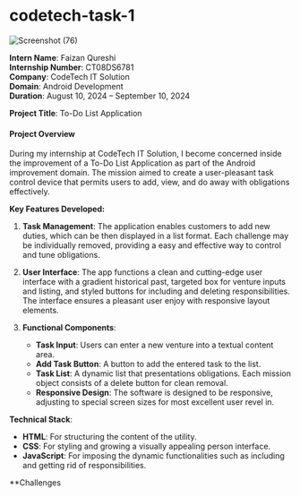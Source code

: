 # codetech-task-1
![Screenshot (76)](https://github.com/user-attachments/assets/72da296b-f42f-4a66-b027-b0962ca5a071)



**Intern Name**: Faizan Qureshi  
**Internship Number**: CT08DS6781  
**Company**: CodeTech IT Solution  
**Domain**: Android Development  
**Duration**: August 10, 2024 – September 10, 2024

**Project Title**: To-Do List Application

#### **Project Overview**

During my internship at CodeTech IT Solution, I become concerned inside the improvement of a To-Do List Application as part of the Android improvement domain. The mission aimed to create a user-pleasant task control device that permits users to add, view, and do away with obligations effectively.

**Key Features Developed:**

1. **Task Management**: The application enables customers to add new duties, which can be then displayed in a list format. Each challenge may be individually removed, providing a easy and effective way to control and tune obligations.

2. **User Interface**: The app functions a clean and cutting-edge user interface with a gradient historical past, targeted box for venture inputs and listing, and styled buttons for including and deleting responsibilities. The interface ensures a pleasant user enjoy with responsive layout elements.

3. **Functional Components**:
   - **Task Input**: Users can enter a new venture into a textual content area.
   - **Add Task Button**: A button to add the entered task to the list.
   - **Task List**: A dynamic list that presentations obligations. Each mission object consists of a delete button for clean removal.
   - **Responsive Design**: The software is designed to be responsive, adjusting to special screen sizes for most excellent user revel in.

**Technical Stack**:
- **HTML**: For structuring the content of the utility.
- **CSS**: For styling and growing a visually appealing person interface.
- **JavaScript**: For imposing the dynamic functionalities such as including and getting rid of responsibilities.

**Challenges
